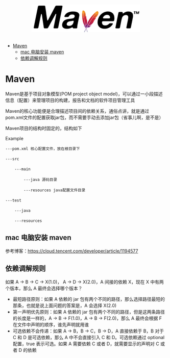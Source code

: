 <div align="center"> <img src="../pictures//maven-logo-black-on-white.png"/> </div><br>

<!-- MarkdownTOC -->

- [Maven](#maven)
    + [mac 电脑安装 maven](#mac-电脑安装-maven)
    + [依赖调解规则](#依赖调解规则)
<!-- MarkdownTOC -->

# Maven

Maven是基于项目对象模型(POM project object model)，可以通过一小段描述信息（配置）来管理项目的构建，报告和文档的软件项目管理工具

Maven的核心功能便是合理描述项目间的依赖关系，通俗点讲，就是通过pom.xml文件的配置获取jar包，而不需要手动去添加jar包（省事儿啊，是不是）

Maven项目的结构时固定的，结构如下

Example

    ---pom.xml 核心配置文件，放在根目录下
    
    ---src
    
        ---main
        
            ---java 源码目录
            
            ---resources java配置文件目录
            
    ---test
    
        ---java
        
        ---resources
        

## mac 电脑安装 maven

参考博客：https://cloud.tencent.com/developer/article/1194577

## 依赖调解规则

如果 A -> B -> C -> X(1.0)， A -> D -> X(2.0)，A 间接的依赖 X，现在 X 中有两个版本，那么 A 最终会选择哪个版本？

* 最短路径原则：如果 A 依赖的 jar 包有两个不同的路径，那么选择路径最短的那条，也就是说上面问题的答案是，A 会选择 X(2.0)
* 第一声明优先原则：如果 A 依赖的 jar 包有两个不同的路径，但是这两条路径的长度是一样的，A -> B -> F(1.0)，A -> B -> F(2.0)，那么 A 最终会根据 F 在文件中声明的顺序，谁先声明就用谁
* 可选依赖不会传递：如果 A -> B，B -> C，B -> D，A 直接依赖于 B，B 对于 C 和 D 是可选依赖，那么 A 中不会直接引入 C 和 D。可选依赖通过 optional 配置，true 表示可选。如果 A 需要依赖 C 或者 D，就需要显示的声明对 C 或者 D 的依赖
